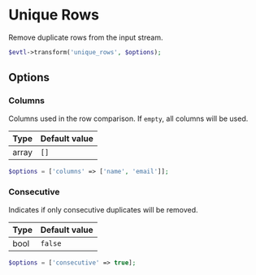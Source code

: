 # Unique Rows

Remove duplicate rows from the input stream.

```php
$evtl->transform('unique_rows', $options);
```


## Options

### Columns
Columns used in the row comparison. If `empty`, all columns will be used.

| Type | Default value |
|----- | ------------- |
| array | `[]` |

```php
$options = ['columns' => ['name', 'email']];
```

### Consecutive
Indicates if only consecutive duplicates will be removed.

| Type | Default value |
|----- | ------------- |
| bool | `false` |

```php
$options = ['consecutive' => true];
```

